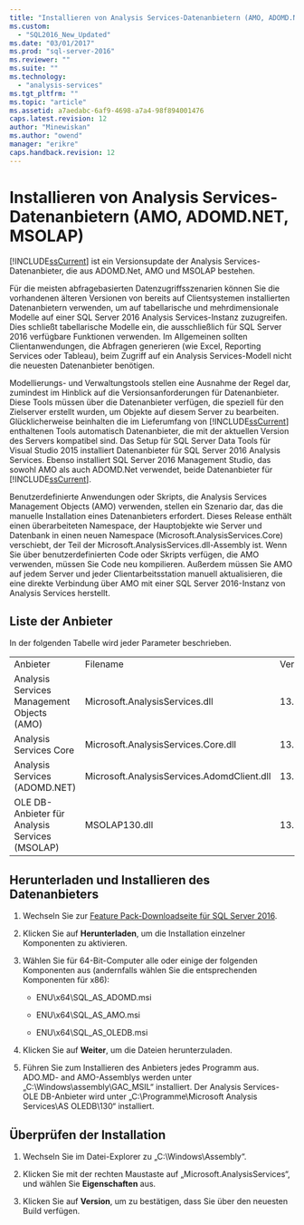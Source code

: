 ```yaml
---
title: "Installieren von Analysis Services-Datenanbietern (AMO, ADOMD.NET, MSOLAP) | Microsoft Docs"
ms.custom: 
  - "SQL2016_New_Updated"
ms.date: "03/01/2017"
ms.prod: "sql-server-2016"
ms.reviewer: ""
ms.suite: ""
ms.technology: 
  - "analysis-services"
ms.tgt_pltfrm: ""
ms.topic: "article"
ms.assetid: a7aedabc-6af9-4698-a7a4-98f894001476
caps.latest.revision: 12
author: "Minewiskan"
ms.author: "owend"
manager: "erikre"
caps.handback.revision: 12
---
```

# Installieren von Analysis Services-Datenanbietern (AMO, ADOMD.NET, MSOLAP)
  [!INCLUDE[ssCurrent](../../../includes/sscurrent-md.md)] ist ein Versionsupdate der Analysis Services-Datenanbieter, die aus ADOMD.Net, AMO und MSOLAP bestehen.  
  
 Für die meisten abfragebasierten Datenzugriffsszenarien können Sie die vorhandenen älteren Versionen von bereits auf Clientsystemen installierten Datenanbietern verwenden, um auf tabellarische und mehrdimensionale Modelle auf einer SQL Server 2016 Analysis Services-Instanz zuzugreifen. Dies schließt tabellarische Modelle ein, die ausschließlich für SQL Server 2016 verfügbare Funktionen verwenden. Im Allgemeinen sollten Clientanwendungen, die Abfragen generieren (wie Excel, Reporting Services oder Tableau), beim Zugriff auf ein Analysis Services-Modell nicht die neuesten Datenanbieter benötigen.  
  
 Modellierungs- und Verwaltungstools stellen eine Ausnahme der Regel dar, zumindest im Hinblick auf die Versionsanforderungen für Datenanbieter. Diese Tools müssen über die Datenanbieter verfügen, die speziell für den Zielserver erstellt wurden, um Objekte auf diesem Server zu bearbeiten. Glücklicherweise beinhalten die im Lieferumfang von [!INCLUDE[ssCurrent](../../../includes/sscurrent-md.md)] enthaltenen Tools automatisch Datenanbieter, die mit der aktuellen Version des Servers kompatibel sind.  Das Setup für SQL Server Data Tools für Visual Studio 2015 installiert Datenanbieter für SQL Server 2016 Analysis Services. Ebenso installiert SQL Server 2016 Management Studio, das sowohl AMO als auch ADOMD.Net verwendet, beide Datenanbieter für [!INCLUDE[ssCurrent](../../../includes/sscurrent-md.md)].  
  
 Benutzerdefinierte Anwendungen oder Skripts, die Analysis Services Management Objects (AMO) verwenden, stellen ein Szenario dar, das die manuelle Installation eines Datenanbieters erfordert. Dieses Release enthält einen überarbeiteten Namespace, der Hauptobjekte wie Server und Datenbank in einen neuen Namespace (Microsoft.AnalysisServices.Core) verschiebt, der Teil der Microsoft.AnalysisServices.dll-Assembly ist. Wenn Sie über benutzerdefinierten Code oder Skripts verfügen, die AMO verwenden, müssen Sie Code neu kompilieren. Außerdem müssen Sie AMO auf jedem Server und jeder Clientarbeitsstation manuell aktualisieren, die eine direkte Verbindung über AMO mit einer SQL Server 2016-Instanz von Analysis Services herstellt.  
  
## Liste der Anbieter  
 In der folgenden Tabelle wird jeder Parameter beschrieben.  
  
||||  
|-|-|-|  
|Anbieter|Filename|Version|  
|Analysis Services Management Objects (AMO)|Microsoft.AnalysisServices.dll|13.0.0.0|  
|Analysis Services Core|Microsoft.AnalysisServices.Core.dll|13.0.0.0|  
|Analysis Services (ADOMD.NET)|Microsoft.AnalysisServices.AdomdClient.dll|13.0.0.0|  
|OLE DB-Anbieter für Analysis Services (MSOLAP)|MSOLAP130.dll|13.0.0.0|  
  
## Herunterladen und Installieren des Datenanbieters  
  
1.  Wechseln Sie zur [Feature Pack-Downloadseite für SQL Server 2016](http://go.microsoft.com/fwlink/?LinkID=398150).  
  
2.  Klicken Sie auf **Herunterladen**, um die Installation einzelner Komponenten zu aktivieren.  
  
3.  Wählen Sie für 64-Bit-Computer alle oder einige der folgenden Komponenten aus (andernfalls wählen Sie die entsprechenden Komponenten für x86):  
  
    -   ENU\x64\SQL_AS_ADOMD.msi  
  
    -   ENU\x64\SQL_AS_AMO.msi  
  
    -   ENU\x64\SQL_AS_OLEDB.msi  
  
4.  Klicken Sie auf **Weiter**, um die Dateien herunterzuladen.  
  
5.  Führen Sie zum Installieren des Anbieters jedes Programm aus. ADO.MD- and AMO-Assemblys werden unter „C:\Windows\assembly\GAC_MSIL“ installiert. Der Analysis Services-OLE DB-Anbieter wird unter „C:\Programme\Microsoft Analysis Services\AS OLEDB\130“ installiert.  
  
## Überprüfen der Installation  
  
1.  Wechseln Sie im Datei-Explorer zu „C:\Windows\Assembly“.  
  
2.  Klicken Sie mit der rechten Maustaste auf „Microsoft.AnalysisServices“, und wählen Sie **Eigenschaften** aus.  
  
3.  Klicken Sie auf **Version**, um zu bestätigen, dass Sie über den neuesten Build verfügen.  
  
  